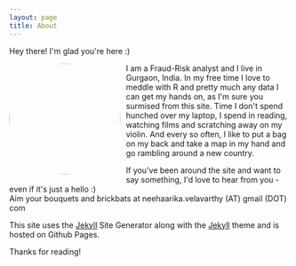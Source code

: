 ```yaml
---
layout: page
title: About
---
```


<p class="message">
  Hey there! I'm glad you're here :)
</p>
<img style="float:left;margin:0 10px 10px 0;border-radius: 100px;" width="200" height="200"  src="https://velavar.github.io/images/this.JPG"/>

<p>
I am a Fraud-Risk analyst and I live in Gurgaon, India. In my free time I love to meddle with R and pretty much any data I can get my hands on, as I'm sure you surmised from this site. Time I don't spend hunched over my laptop, I spend in reading, watching films and scratching away on my violin. And every so often, I like to put a bag on my back and take a map in my hand and go rambling around a new country. 
</p>

<p>
If you've been around the site and want to say something, I'd love to hear from you - even if it's just a hello :)
<br>
Aim your bouquets and brickbats at neehaarika.velavarthy (AT) gmail (DOT) com
</p>

<p>
This site uses the <a href="https://github.com/jekyll/jekyll">Jekyll</a> Site Generator along with the <a href="https://github.com/poole/hyde">Jekyll</a> theme and is hosted on Github Pages. 
</p>
Thanks for reading!
